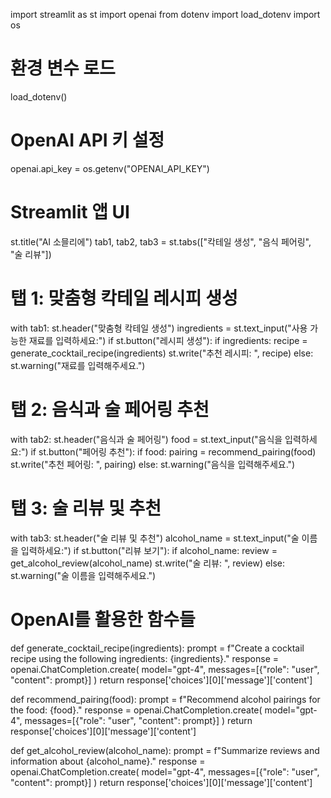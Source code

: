 import streamlit as st
import openai
from dotenv import load_dotenv
import os

# 환경 변수 로드
load_dotenv()

# OpenAI API 키 설정
openai.api_key = os.getenv("OPENAI_API_KEY")

# Streamlit 앱 UI
st.title("AI 소믈리에")
tab1, tab2, tab3 = st.tabs(["칵테일 생성", "음식 페어링", "술 리뷰"])

# 탭 1: 맞춤형 칵테일 레시피 생성
with tab1:
    st.header("맞춤형 칵테일 생성")
    ingredients = st.text_input("사용 가능한 재료를 입력하세요:")
    if st.button("레시피 생성"):
        if ingredients:
            recipe = generate_cocktail_recipe(ingredients)
            st.write("추천 레시피: ", recipe)
        else:
            st.warning("재료를 입력해주세요.")

# 탭 2: 음식과 술 페어링 추천
with tab2:
    st.header("음식과 술 페어링")
    food = st.text_input("음식을 입력하세요:")
    if st.button("페어링 추천"):
        if food:
            pairing = recommend_pairing(food)
            st.write("추천 페어링: ", pairing)
        else:
            st.warning("음식을 입력해주세요.")

# 탭 3: 술 리뷰 및 추천
with tab3:
    st.header("술 리뷰 및 추천")
    alcohol_name = st.text_input("술 이름을 입력하세요:")
    if st.button("리뷰 보기"):
        if alcohol_name:
            review = get_alcohol_review(alcohol_name)
            st.write("술 리뷰: ", review)
        else:
            st.warning("술 이름을 입력해주세요.")

# OpenAI를 활용한 함수들
def generate_cocktail_recipe(ingredients):
    prompt = f"Create a cocktail recipe using the following ingredients: {ingredients}."
    response = openai.ChatCompletion.create(
        model="gpt-4",
        messages=[{"role": "user", "content": prompt}]
    )
    return response['choices'][0]['message']['content']

def recommend_pairing(food):
    prompt = f"Recommend alcohol pairings for the food: {food}."
    response = openai.ChatCompletion.create(
        model="gpt-4",
        messages=[{"role": "user", "content": prompt}]
    )
    return response['choices'][0]['message']['content']

def get_alcohol_review(alcohol_name):
    prompt = f"Summarize reviews and information about {alcohol_name}."
    response = openai.ChatCompletion.create(
        model="gpt-4",
        messages=[{"role": "user", "content": prompt}]
    )
    return response['choices'][0]['message']['content']
